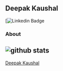 ## Deepak Kaushal
[![Linkedin Badge](https://www.linkedin.com/in/deepak-kaushal-0b6b57107/?trk=profile-badge-cta&originalSubdomain=in)

### About

![github stats](https://github-readme-stats.vercel.app/api?username=Deepak3211&show_icons=true)
---------------------------------------------------------------------------------------------------------------------------------------------------------------------------------
[Deepak Kaushal](https://github.com/Deepak3211)
